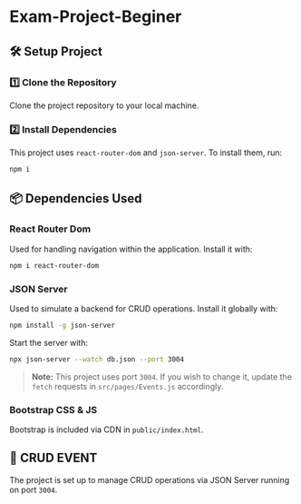 # Exam-Project-Beginer

## 🛠 Setup Project

### 1️⃣ Clone the Repository
Clone the project repository to your local machine.

### 2️⃣ Install Dependencies
This project uses `react-router-dom` and `json-server`. To install them, run:
```sh
npm i
```

## 📦 Dependencies Used

### React Router Dom
Used for handling navigation within the application. Install it with:
```sh
npm i react-router-dom
```

### JSON Server
Used to simulate a backend for CRUD operations. Install it globally with:
```sh
npm install -g json-server
```
Start the server with:
```sh
npx json-server --watch db.json --port 3004
```
> **Note:** This project uses port `3004`. If you wish to change it, update the `fetch` requests in `src/pages/Events.js` accordingly.

### Bootstrap CSS & JS
Bootstrap is included via CDN in `public/index.html`.

## 🔄 CRUD EVENT
The project is set up to manage CRUD operations via JSON Server running on port `3004`.
